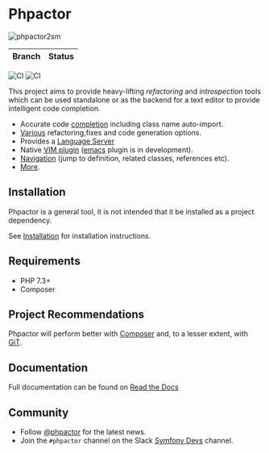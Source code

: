 Phpactor
========

![phpactor2sm](https://user-images.githubusercontent.com/530801/27995098-82e72c4c-64c0-11e7-96d2-f549c711ca8b.png)

| Branch       | Status                                                                                                                         |
| ------------ | ------------------------------------------------------------------------------------------------------------------------------ |
![CI](https://github.com/phpactor/phpactor/workflows/CI/badge.svg)
![CI](https://github.com/phpactor/phpactor/workflows/CI/badge.svg)

This project aims to provide heavy-lifting *refactoring* and *introspection*
tools which can be used standalone or as the backend for a text editor to
provide intelligent code completion.

- Accurate code [completion](https://phpactor.readthedocs.io/en/develop/reference/completion.html) including class name auto-import.
- [Various](https://phpactor.readthedocs.io/en/develop/reference/refactorings.html) refactoring,fixes and code generation options.
- Provides a [Language Server](https://phpactor.readthedocs.io/en/develop/usage/language-server.html)
- Native [VIM plugin](https://phpactor.readthedocs.io/en/develop/usage/vim-plugin.html) ([emacs](https://github.com/emacs-php/phpactor.el) plugin is in development).
- [Navigation](https://phpactor.readthedocs.io/en/develop/reference/navigation.html) (jump to
  definition, related classes, references etc).
- [More](https://phpactor.readthedocs.io/en/develop).

Installation
------------

Phpactor is a general tool, it is not intended that it be installed as a project dependency.

See
[Installation](https://phpactor.readthedocs.io/en/develop/usage/standalone.html)
for installation instructions.

Requirements
------------

- PHP 7.3+
- Composer

Project Recommendations
-----------------------

Phpactor will perform better with [Composer](https://getcomposer.org) and, to
a lesser extent, with [GiT](https://git-scm.org).

Documentation
-------------

Full documentation can be found on [Read the Docs](https://phpactor.readthedocs.io/en/develop)

Community
---------

- Follow [@phpactor](https://twitter.com/phpactor) for the latest news.
- Join the `#phpactor` channel on the Slack [Symfony Devs](https://symfony.com/slack-invite) channel.
